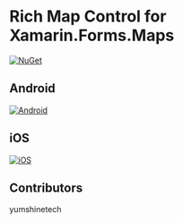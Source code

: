 # Rich Map Control for Xamarin.Forms.Maps
[![NuGet](https://img.shields.io/nuget/v/TK.CustomMap.svg?label=NuGet)](https://www.nuget.org/packages/TK.CustomMap/)

## Android

[![Android](http://i.imgur.com/HDrntbk.png)](https://youtu.be/tmIxX3LVSic "Android")

## iOS

[![iOS](http://i.imgur.com/q8uuh7q.png)](https://youtu.be/yJoCVe7t7e4 "iOS")

## Contributors

yumshinetech

